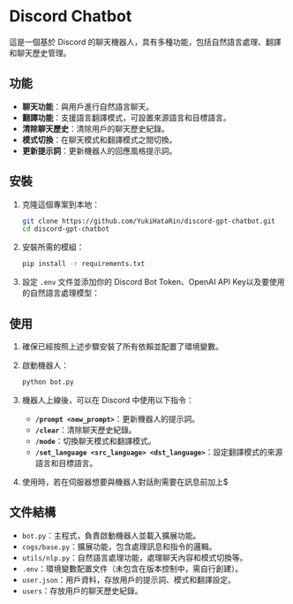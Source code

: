 # Discord Chatbot

這是一個基於 Discord 的聊天機器人，具有多種功能，包括自然語言處理、翻譯和聊天歷史管理。

## 功能

- **聊天功能**：與用戶進行自然語言聊天。
- **翻譯功能**：支援語言翻譯模式，可設置來源語言和目標語言。
- **清除聊天歷史**：清除用戶的聊天歷史紀錄。
- **模式切換**：在聊天模式和翻譯模式之間切換。
- **更新提示詞**：更新機器人的回應風格提示詞。

## 安裝

1. 克隆這個專案到本地：
    ```bash
    git clone https://github.com/YukiHataRin/discord-gpt-chatbot.git
    cd discord-gpt-chatbot
    ```

2. 安裝所需的模組：
    ```bash
    pip install -r requirements.txt
    ```

3. 設定 `.env` 文件並添加你的 Discord Bot Token、OpenAI API Key以及要使用的自然語言處理模型：

## 使用

1. 確保已經按照上述步驟安裝了所有依賴並配置了環境變數。

2. 啟動機器人：
    ```bash
    python bot.py
    ```

3. 機器人上線後，可以在 Discord 中使用以下指令：
    - **`/prompt <new_prompt>`**：更新機器人的提示詞。
    - **`/clear`**：清除聊天歷史紀錄。
    - **`/mode`**：切換聊天模式和翻譯模式。
    - **`/set_language <src_language> <dst_language>`**：設定翻譯模式的來源語言和目標語言。
  
4. 使用時，若在伺服器想要與機器人對話則需要在訊息前加上$

## 文件結構

- `bot.py`：主程式，負責啟動機器人並載入擴展功能。
- `cogs/base.py`：擴展功能，包含處理訊息和指令的邏輯。
- `utils/nlp.py`：自然語言處理功能，處理聊天內容和模式切換等。
- `.env`：環境變數配置文件（未包含在版本控制中，需自行創建）。
- `user.json`：用戶資料，存放用戶的提示詞、模式和翻譯設定。
- `users`：存放用戶的聊天歷史紀錄。
